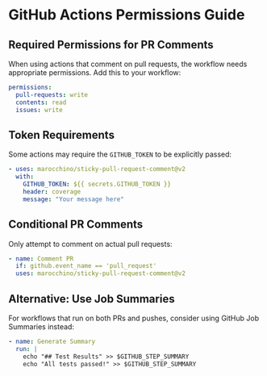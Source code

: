# GitHub Actions Permissions Guide

## Required Permissions for PR Comments

When using actions that comment on pull requests, the workflow needs appropriate permissions. Add this to your workflow:

```yaml
permissions:
  pull-requests: write
  contents: read
  issues: write
```

## Token Requirements

Some actions may require the `GITHUB_TOKEN` to be explicitly passed:

```yaml
- uses: marocchino/sticky-pull-request-comment@v2
  with:
    GITHUB_TOKEN: ${{ secrets.GITHUB_TOKEN }}
    header: coverage
    message: "Your message here"
```

## Conditional PR Comments

Only attempt to comment on actual pull requests:

```yaml
- name: Comment PR
  if: github.event_name == 'pull_request'
  uses: marocchino/sticky-pull-request-comment@v2
```

## Alternative: Use Job Summaries

For workflows that run on both PRs and pushes, consider using GitHub Job Summaries instead:

```yaml
- name: Generate Summary
  run: |
    echo "## Test Results" >> $GITHUB_STEP_SUMMARY
    echo "All tests passed!" >> $GITHUB_STEP_SUMMARY
```